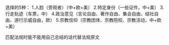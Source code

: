 
选择的5种：
1.人脸（旁观者）（中+欧+美）
2.特定身份（一些证件，中+美）
3.行走轨迹（车票，中）
4.政治意见（言论自由、著作自由、集会自由、结社自由、游行示威自由，欧）
5.宗教信仰（宗教团体、宗教院校、宗教活动，中+欧+美）


匹配法规时能不能用自己总结的话代替法规原文
